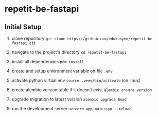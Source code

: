 # repetit-be-fastapi

## Initial Setup

1. clone repository `git clone https://github.com/edukesyen/repetit-be-fastapi.git`

2. navigate to the project's directory `cd repetit-be-fastapi`

3. install all dependencies `pdm install`

4. create and setup environment variable on file `.env`

5. activate python virtual env `source .venv/bin/activate` (on linux)

6. create alembic version table if it doesn't exist `alembic ensure_version`

7. upgrade migration to latest version `alembic upgrade head`

8. run the development server `uvicorn app.main:app --reload`

